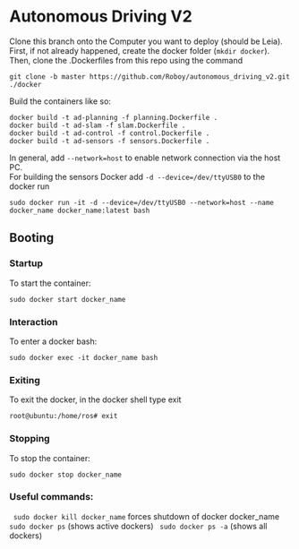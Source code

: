 # Autonomous Driving V2

Clone this branch onto the Computer you want to deploy (should be Leia). First, if not already happened, create the docker folder (`mkdir docker`). Then, clone the .Dockerfiles from this repo using the command
```
git clone -b master https://github.com/Roboy/autonomous_driving_v2.git  ./docker
```

Build  the containers like so:
```
docker build -t ad-planning -f planning.Dockerfile .
docker build -t ad-slam -f slam.Dockerfile .
docker build -t ad-control -f control.Dockerfile .
docker build -t ad-sensors -f sensors.Dockerfile .
```

In general, add `--network=host` to enable network connection via the host PC.\
For building the sensors Docker add `-d --device=/dev/ttyUSB0` to the docker run
```
sudo docker run -it -d --device=/dev/ttyUSB0 --network=host --name docker_name docker_name:latest bash
```

## Booting
### Startup

To start the container:
```
sudo docker start docker_name
```
### Interaction

To enter a docker bash:
```
sudo docker exec -it docker_name bash
```

### Exiting

To exit the docker, in the docker shell type exit
```
root@ubuntu:/home/ros# exit
```

### Stopping

To stop the container:
```
sudo docker stop docker_name
```
### Useful commands:

``` sudo docker kill docker_name``` forces shutdown of docker docker_name
``` sudo docker ps``` (shows active dockers)
``` sudo docker ps -a``` (shows all dockers)

